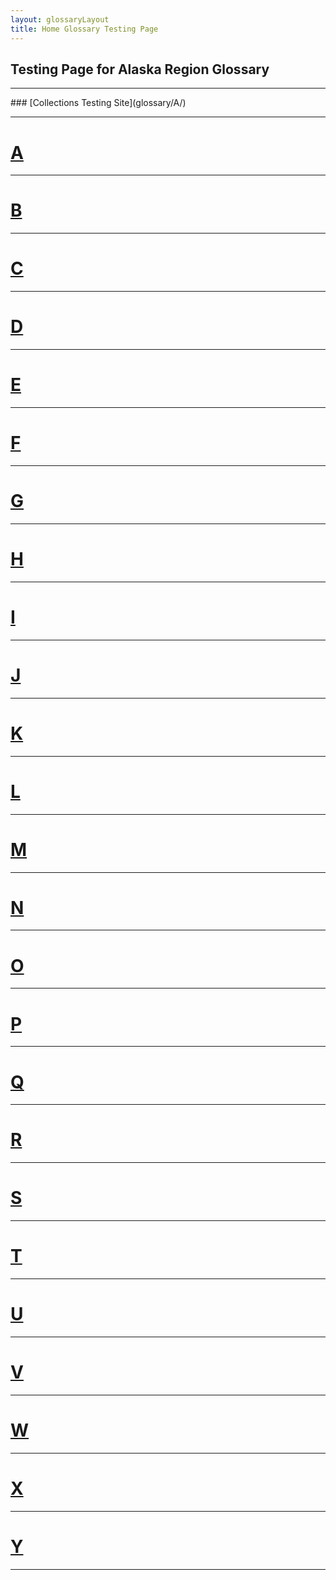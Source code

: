 ```yaml
---
layout: glossaryLayout
title: Home Glossary Testing Page
---
```


## Testing Page for Alaska Region Glossary
<hr>
### [Collections Testing Site](glossary/A/)

___


# [**A**](https://ironrico.github.io/TestGlossary/A) 
---
# [**B**](https://ironrico.github.io/TestGlossary/B)
---
# [**C**](https://ironrico.github.io/TestGlossary/C) 
---
# [**D**](https://ironrico.github.io/TestGlossary/D) 
---
# [**E**](https://ironrico.github.io/TestGlossary/E)
---
# [**F**](https://ironrico.github.io/TestGlossary/F) 
---
# [**G**](https://ironrico.github.io/TestGlossary/G) 
---
# [**H**](https://ironrico.github.io/TestGlossary/H) 
---
# [**I**](https://ironrico.github.io/TestGlossary/I)
---
# [**J**](https://ironrico.github.io/TestGlossary/J) 
---
# [**K**](https://ironrico.github.io/TestGlossary/K) 
---
# [**L**](https://ironrico.github.io/TestGlossary/L) 
---
# [**M**](https://ironrico.github.io/TestGlossary/M) 
---
# [**N**](https://ironrico.github.io/TestGlossary/N) 
---
# [**O**](https://ironrico.github.io/TestGlossary/O) 
---
# [**P**](https://ironrico.github.io/TestGlossary/P)
---
# [**Q**](https://ironrico.github.io/TestGlossary/Q)
---
# [**R**](https://ironrico.github.io/TestGlossary/R) 
---
# [**S**](https://ironrico.github.io/TestGlossary/S) 
---
# [**T**](https://ironrico.github.io/TestGlossary/T) 
---
# [**U**](https://ironrico.github.io/TestGlossary/U)
---
# [**V**](https://ironrico.github.io/TestGlossary/V) 
---
# [**W**](https://ironrico.github.io/TestGlossary/W) 
---
# [**X**](https://ironrico.github.io/TestGlossary/X) 
---
# [**Y**](https://ironrico.github.io/TestGlossary/Y) 
---




